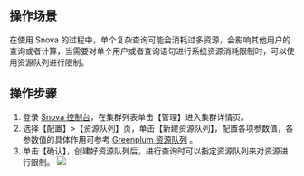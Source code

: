 
## 操作场景
在使用 Snova 的过程中，单个复杂查询可能会消耗过多资源，会影响其他用户的查询或者计算，当需要对单个用户或者查询语句进行系统资源消耗限制时，可以使用资源队列进行限制。

## 操作步骤
1. 登录 [Snova 控制台](https://console.cloud.tencent.com/snova)，在集群列表单击【管理】进入集群详情页。
2. 选择【配置】>【资源队列】页，单击【新建资源队列】，配置各项参数值，各参数值的具体作用可参考 [Greenplum 资源队列](https://cloud.tencent.com/developer/article/1369185) 。
4. 单击【确认】，创建好资源队列后，进行查询时可以指定资源队列来对资源进行限制。
![](https://main.qcloudimg.com/raw/6ee0e74752730443d9dd8c1267d76184.png)
